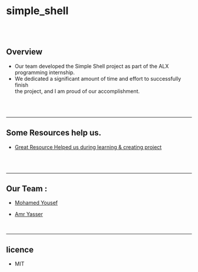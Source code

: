 # simple_shell
<br>
<br>

## Overview

- Our team developed the Simple Shell project as part of the ALX programming internship.
- We dedicated a significant amount of time and effort to successfully finish <br>the project, and I am proud of our accomplishment.
<br>
<br>



----
## Some Resources help us.

- [Great Resource Helped us during learning & creating project](https://alx-feb-resources.notion.site/Month-2-08cc2b2d2d6c42a2ba396c56d4c00c3e)
<br>
<br>

---
## Our Team :

- [Mohamed Yousef](https://github.com/mohamedahmed-cloud)

- [Amr Yasser](https://github.com/AmrYasserSaber)
<br>


---
## licence 

- MIT